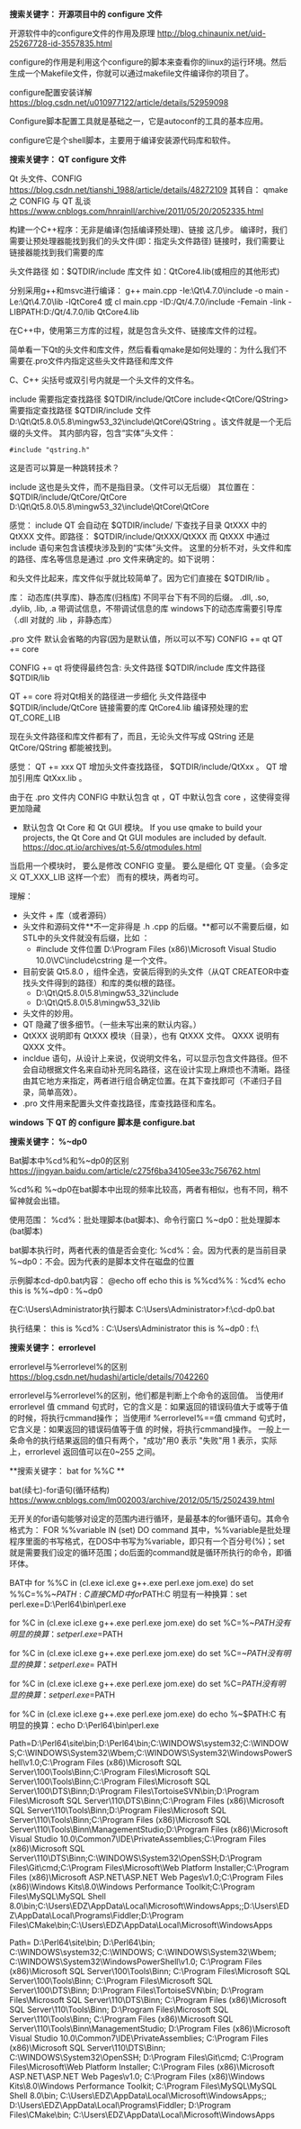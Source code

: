 **搜索关键字： 开源项目中的 configure 文件**

开源软件中的configure文件的作用及原理
http://blog.chinaunix.net/uid-25267728-id-3557835.html

configure的作用是利用这个configure的脚本来查看你的linux的运行环境。然后生成一个Makefile文件，你就可以通过makefile文件编译你的项目了。

configure配置安装详解
https://blog.csdn.net/u010977122/article/details/52959098

Configure脚本配置工具就是基础之一，它是autoconf的工具的基本应用。

configure它是个shell脚本，主要用于编译安装源代码库和软件。


**搜索关键字： QT configure 文件**

Qt 头文件、CONFIG
https://blog.csdn.net/tianshi_1988/article/details/48272109
其转自：
qmake 之 CONFIG 与 QT 乱谈
https://www.cnblogs.com/hnrainll/archive/2011/05/20/2052335.html

构建一个C++程序：无非是编译(包括编译预处理)、链接 这几步。
编译时，我们需要让预处理器能找到我们的头文件(即：指定头文件路径)
链接时，我们需要让链接器能找到我们需要的库

头文件路径 如：$QTDIR/include
库文件 如：QtCore4.lib(或相应的其他形式)

分别采用g++和msvc进行编译：
g++ main.cpp -Ie:\Qt\4.7.0\include -o main -Le:\Qt\4.7.0\lib -lQtCore4
或
cl main.cpp -ID:/Qt/4.7.0/include -Femain  -link -LIBPATH:D:/Qt/4.7.0/lib QtCore4.lib

在C++中，使用第三方库的过程，就是包含头文件、链接库文件的过程。

简单看一下Qt的头文件和库文件，然后看看qmake是如何处理的：为什么我们不需要在.pro文件内指定这些头文件路径和库文件

C、C++ 尖括号或双引号内就是一个头文件的文件名。

include<QString> 需要指定查找路径 $QTDIR/include/QtCore 
include<QtCore/QString> 需要指定查找路径 $QTDIR/include 
文件 D:\Qt\Qt5.8.0\5.8\mingw53_32\include\QtCore\QString 。该文件就是一个无后缀的头文件。
其内部内容，包含“实体”头文件：
```
#include "qstring.h"
```
这是否可以算是一种跳转技术？

include<QtCore> 这也是头文件，而不是指目录。（文件可以无后缀）
其位置在： $QTDIR/include/QtCore/QtCore
D:\Qt\Qt5.8.0\5.8\mingw53_32\include\QtCore\QtCore

感觉：
include<QtXXX> 
QT 会自动在 $QTDIR/include/ 下查找子目录 QtXXX 中的 QtXXX 文件。即路径： $QTDIR/include/QtXXX/QtXXX
而 QtXXX 中通过 include 语句来包含该模块涉及到的“实体”头文件。
这里的分析不对，头文件和库的路径、库名等信息是通过 .pro 文件来确定的。如下说明：

和头文件比起来，库文件似乎就比较简单了。因为它们直接在 $QTDIR/lib 。

库：
动态库(共享库)、静态库(归档库)
不同平台下有不同的后缀。 .dll, .so, .dylib, .lib, .a
带调试信息，不带调试信息的库
windows下的动态库需要引导库（.dll 对就的 .lib ，非静态库）

.pro 文件
默认会省略的内容(因为是默认值，所以可以不写)
CONFIG += qt 
QT += core

CONFIG += qt
将使得最终包含:
头文件路径 $QTDIR/include
库文件路径 $QTDIR/lib

QT += core
将对Qt相关的路径进一步细化
头文件路径中 $QTDIR/include/QtCore
链接需要的库 QtCore4.lib
编译预处理的宏 QT_CORE_LIB

现在头文件路径和库文件都有了，而且，无论头文件写成 QString 还是 QtCore/QString 都能被找到。

感觉：
QT += xxx
QT 增加头文件查找路径， $QTDIR/include/QtXxx 。
QT 增加引用库 QtXxx.lib 。

由于在 .pro 文件内 CONFIG 中默认包含 qt ，QT 中默认包含 core ，这使得变得更加隐藏

- 默认包含 Qt Core 和 Qt GUI 模块。
If you use qmake to build your projects, the Qt Core and Qt GUI modules are included by default. 
https://doc.qt.io/archives/qt-5.6/qtmodules.html
 
当启用一个模块时，
要么是修改 CONFIG 变量。
要么是细化 QT 变量。（会多定义 QT_XXX_LIB 这样一个宏）
而有的模块，两者均可。

理解：
- 头文件 + 库（或者源码）
- 头文件和源码文件**不一定非得是 .h .cpp 的后缀。**都可以不需要后缀，如STL中的头文件就没有后缀，比如 ：
  + #include <cstring> 文件位置 D:\Program Files (x86)\Microsoft Visual Studio 10.0\VC\include\cstring 是一个文件。
- 目前安装 Qt5.8.0 ，组件全选，安装后得到的头文件（从QT CREATEOR中查找头文件得到的路径）和库的类似根的路径。
  + D:\Qt\Qt5.8.0\5.8\mingw53_32\include
  + D:\Qt\Qt5.8.0\5.8\mingw53_32\lib
- 头文件的妙用。
- QT 隐藏了很多细节。（一些未写出来的默认内容。）
- QtXXX 说明即有 QtXXX 模块（目录），也有 QtXXX 文件。 QXXX 说明有 QXXX 文件。
- incldue 语句，从设计上来说，仅说明文件名，可以显示包含文件路径。但不会自动根据文件名来自动补充同名路径，这在设计实现上麻烦也不清晰。路径由其它地方来指定，两者进行组合确定位置。在其下查找即可（不递归子目录，简单高效）。
- .pro 文件用来配置头文件查找路径，库查找路径和库名。

**windows 下 QT 的 configure 脚本是 configure.bat**

**搜索关键字： %~dp0**

Bat脚本中%cd%和%~dp0的区别
https://jingyan.baidu.com/article/c275f6ba34105ee33c756762.html

%cd%和 %~dp0在bat脚本中出现的频率比较高，两者有相似，也有不同，稍不留神就会出错。

使用范围：
%cd%：批处理脚本(bat脚本)、命令行窗口
%~dp0：批处理脚本(bat脚本)

bat脚本执行时，两者代表的值是否会变化:
%cd%：会。因为代表的是当前目录
%~dp0：不会。因为代表的是脚本文件在磁盘的位置


示例脚本cd-dp0.bat内容：
@echo off
echo this is %%cd%% : %cd%
echo this is %%~dp0 : %~dp0

在C:\Users\Administrator执行脚本
C:\Users\Administrator>f:\cd-dp0.bat

执行结果：
this is %cd% : C:\Users\Administrator
this is %~dp0 : f:\


**搜索关键字： errorlevel**

errorlevel与%errorlevel%的区别
https://blog.csdn.net/hudashi/article/details/7042260

errorlevel与%errorlevel%的区别，他们都是判断上个命令的返回值。
当使用if errorlevel 值 cmmand 句式时，它的含义是：如果返回的错误码值大于或等于值 的时候，将执行cmmand操作；
当使用if %errorlevel%==值 cmmand 句式时，它含义是：如果返回的错误码值等于值 的时候，将执行cmmand操作。
一般上一条命令的执行结果返回的值只有两个，"成功"用0 表示 "失败"用 1 表示，实际上，errorlevel 返回值可以在0~255 之间。

**搜索关键字： bat for %%C **

bat(续七)-for语句(循环结构)
https://www.cnblogs.com/lm002003/archive/2012/05/15/2502439.html

无开关的for语句能够对设定的范围内进行循环，是最基本的for循环语句。其命令格式为：
FOR %%variable IN (set) DO command
其中，%%variable是批处理程序里面的书写格式，在DOS中书写为%variable，即只有一个百分号(%)；set就是需要我们设定的循环范围；do后面的command就是循环所执行的命令，即循环体。

BAT中
for %%C in (cl.exe icl.exe g++.exe perl.exe jom.exe) do set %%C=%%~$PATH:C
直接CMD中
for %C in (cl.exe icl.exe g++.exe perl.exe jom.exe) do set %C=%~$PATH:C
明显有一种换算：set perl.exe=D:\Perl64\bin\perl.exe

for %C in (cl.exe icl.exe g++.exe perl.exe jom.exe) do set %C=%~$PATH
没有明显的换算：set perl.exe=%~$PATH

for %C in (cl.exe icl.exe g++.exe perl.exe jom.exe) do set %C=~$PATH
没有明显的换算：set perl.exe=~$PATH

for %C in (cl.exe icl.exe g++.exe perl.exe jom.exe) do set %C=$PATH
没有明显的换算：set perl.exe=$PATH

for %C in (cl.exe icl.exe g++.exe perl.exe jom.exe) do echo %~$PATH:C
有明显的换算：echo D:\Perl64\bin\perl.exe

Path=D:\Perl64\site\bin;D:\Perl64\bin;C:\WINDOWS\system32;C:\WINDOWS;C:\WINDOWS\System32\Wbem;C:\WINDOWS\System32\WindowsPowerShell\v1.0\;C:\Program Files (x86)\Microsoft SQL Server\100\Tools\Binn\;C:\Program Files\Microsoft SQL Server\100\Tools\Binn\;C:\Program Files\Microsoft SQL Server\100\DTS\Binn\;D:\Program Files\TortoiseSVN\bin;D:\Program Files\Microsoft SQL Server\110\DTS\Binn\;C:\Program Files (x86)\Microsoft SQL Server\110\Tools\Binn\;D:\Program Files\Microsoft SQL Server\110\Tools\Binn\;C:\Program Files (x86)\Microsoft SQL Server\110\Tools\Binn\ManagementStudio\;D:\Program Files (x86)\Microsoft Visual Studio 10.0\Common7\IDE\PrivateAssemblies\;C:\Program Files (x86)\Microsoft SQL Server\110\DTS\Binn\;C:\WINDOWS\System32\OpenSSH\;D:\Program Files\Git\cmd;C:\Program Files\Microsoft\Web Platform Installer\;C:\Program Files (x86)\Microsoft ASP.NET\ASP.NET Web Pages\v1.0\;C:\Program Files (x86)\Windows Kits\8.0\Windows Performance Toolkit\;C:\Program Files\MySQL\MySQL Shell 8.0\bin\;C:\Users\EDZ\AppData\Local\Microsoft\WindowsApps;;D:\Users\EDZ\AppData\Local\Programs\Fiddler;D:\Program Files\CMake\bin;C:\Users\EDZ\AppData\Local\Microsoft\WindowsApps

Path=
D:\Perl64\site\bin;
D:\Perl64\bin;
C:\WINDOWS\system32;C:\WINDOWS;
C:\WINDOWS\System32\Wbem;
C:\WINDOWS\System32\WindowsPowerShell\v1.0\;
C:\Program Files (x86)\Microsoft SQL Server\100\Tools\Binn\;
C:\Program Files\Microsoft SQL Server\100\Tools\Binn\;
C:\Program Files\Microsoft SQL Server\100\DTS\Binn\;
D:\Program Files\TortoiseSVN\bin;
D:\Program Files\Microsoft SQL Server\110\DTS\Binn\;
C:\Program Files (x86)\Microsoft SQL Server\110\Tools\Binn\;
D:\Program Files\Microsoft SQL Server\110\Tools\Binn\;
C:\Program Files (x86)\Microsoft SQL Server\110\Tools\Binn\ManagementStudio\;
D:\Program Files (x86)\Microsoft Visual Studio 10.0\Common7\IDE\PrivateAssemblies\;
C:\Program Files (x86)\Microsoft SQL Server\110\DTS\Binn\;
C:\WINDOWS\System32\OpenSSH\;
D:\Program Files\Git\cmd;
C:\Program Files\Microsoft\Web Platform Installer\;
C:\Program Files (x86)\Microsoft ASP.NET\ASP.NET Web Pages\v1.0\;
C:\Program Files (x86)\Windows Kits\8.0\Windows Performance Toolkit\;
C:\Program Files\MySQL\MySQL Shell 8.0\bin\;
C:\Users\EDZ\AppData\Local\Microsoft\WindowsApps;;
D:\Users\EDZ\AppData\Local\Programs\Fiddler;
D:\Program Files\CMake\bin;
C:\Users\EDZ\AppData\Local\Microsoft\WindowsApps


